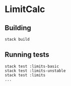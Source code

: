 # LimitCalc

## Building
`stack build`

## Running tests

```
stack test :limits-basic
stack test :limits-unstable
stack test :limits
...
```